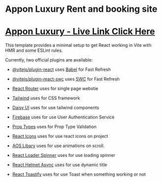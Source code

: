# Appon Luxury Rent and booking site

# [Appon Luxury - Live Link Click Here](https://assignmentb9a9.web.app/)

This template provides a minimal setup to get React working in Vite with HMR and some ESLint rules.

Currently, two official plugins are available:

-   [@vitejs/plugin-react](https://github.com/vitejs/vite-plugin-react/blob/main/packages/plugin-react/README.md) uses [Babel](https://babeljs.io/) for Fast Refresh
-   [@vitejs/plugin-react-swc](https://github.com/vitejs/vite-plugin-react-swc) uses [SWC](https://swc.rs/) for Fast Refresh

-   [React Router](https://reactrouter.com/en/main) uses for single page webstie
-   [Tailwind](https://tailwindcss.com/) uses for CSS framework
-   [Daisy UI](https://daisyui.com/) uses for use tailwind components
-   [Firebase](https://console.firebase.google.com) uses for use User Authentication Service
-   [Prop Types](https://www.npmjs.com/package/prop-types) uses for Prop Type Validation
-   [React Icons](https://react-icons.github.io/react-icons/) uses for use react icons on project
-   [AOS Libary](https://michalsnik.github.io/aos/) uses for use animations on scroll.
-   [React Loader Spinner](https://www.npmjs.com/package/react-loader-spinner) uses for use loading spinner
-   [React Helmet Async](https://www.npmjs.com/package/react-helmet-async) uses for use dynamic title
-   [React Toastify](https://www.npmjs.com/package/react-toastify) uses for use Toast when something working or not
